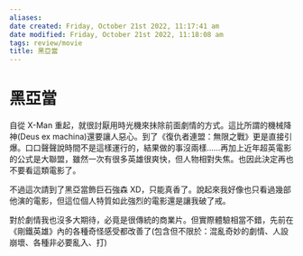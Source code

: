```yaml
---
aliases: 
date created: Friday, October 21st 2022, 11:17:41 am
date modified: Friday, October 21st 2022, 11:18:08 am
tags: review/movie
title: 黑亞當
---
```


# 黑亞當

自從 X-Man 重起，就很討厭用時光機來抺除前面劇情的方式。這比所謂的機械降神(Deus ex machina)還要讓人惡心。到了《復仇者連盟：無限之戰》更是直接引爆。口口聲聲說時間不是這樣運行的，結果做的事沒兩樣……再加上近年超英電影的公式是大聯盟，雖然一次有很多英雄很爽快，但人物相對失焦。也因此決定再也不要看這類電影了。

不過這次請到了黑亞當飾巨石強森 XD，只能真香了。說起來我好像也只看過幾部他演的電影，但這位個人特質如此強烈的電影還是讓我破了戒。

對於劇情我也沒多大期待，必竟是很傳統的商業片。但實際體驗相當不錯，先前在《剛鐵英雄》內的各種奇怪感受都改善了(包含但不限於：混亂奇妙的劇情、人設崩壞、各種非必要亂入、打)